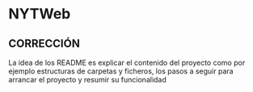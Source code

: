 # NYTWeb


## CORRECCIÓN
La idea de los README es explicar el contenido del proyecto como por ejemplo estructuras de carpetas y
ficheros, los pasos a seguir para arrancar el proyecto y resumir su funcionalidad